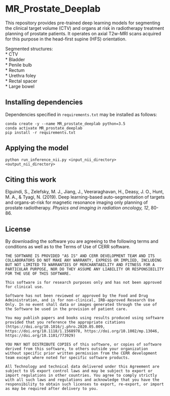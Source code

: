 # MR_Prostate_Deeplab
This repository provides pre-trained deep learning models for segmenting the clinical target volume (CTV) and organs at risk in radiotherapy treatment planning
of prostate patients. It operates on axial T2w-MRI scans acquired for this purpose in the head-first supine (HFS) orientation.  
  
Segmented structures:  
	* CTV  
	* Bladder  
	* Penile bulb  
	* Rectum  
	* Urethra foley  
	* Rectal spacer  
	* Large bowel  
  
## Installing dependencies  
Dependencies specified in `requirements.txt` may be installed as follows:  
  
````
conda create -y --name MR_prostate_deeplab python=3.5
conda activate MR_prostate_deeplab  
pip install -r requirements.txt  
````  
  
## Applying the model  
```  
python run_inference_nii.py <input_nii_directory> <output_nii_directory>  
```
  
## Citing this work
Elguindi, S., Zelefsky, M. J., Jiang, J., Veeraraghavan, H., Deasy, J. O., Hunt, M. A., & Tyagi, N. (2019). Deep learning-based auto-segmentation of targets and organs-at-risk for magnetic resonance imaging only planning of prostate radiotherapy. *Physics and imaging in radiation oncology, 12*, 80-86.  
  
  
## License
By downloading the software you are agreeing to the following terms and conditions as well as to the Terms of Use of CERR software.

    THE SOFTWARE IS PROVIDED "AS IS" AND CERR DEVELOPMENT TEAM AND ITS COLLABORATORS DO NOT MAKE ANY WARRANTY, EXPRESS OR IMPLIED, INCLUDING BUT NOT LIMITED TO WARRANTIES OF MERCHANTABILITY AND FITNESS FOR A PARTICULAR PURPOSE, NOR DO THEY ASSUME ANY LIABILITY OR RESPONSIBILITY FOR THE USE OF THIS SOFTWARE.
        
    This software is for research purposes only and has not been approved for clinical use.
    
    Software has not been reviewed or approved by the Food and Drug Administration, and is for non-clinical, IRB-approved Research Use Only. In no event shall data or images generated through the use of the Software be used in the provision of patient care.
    
    You may publish papers and books using results produced using software provided that you reference the appropriate citations (https://doi.org/10.1016/j.phro.2020.05.009, https://doi.org/10.1118/1.1568978, https://doi.org/10.1002/mp.13046, https://doi.org/10.1101/773929)
    
    YOU MAY NOT DISTRIBUTE COPIES of this software, or copies of software derived from this software, to others outside your organization without specific prior written permission from the CERR development team except where noted for specific software products.

    All Technology and technical data delivered under this Agreement are subject to US export control laws and may be subject to export or import regulations in other countries. You agree to comply strictly with all such laws and regulations and acknowledge that you have the responsibility to obtain such licenses to export, re-export, or import as may be required after delivery to you.

